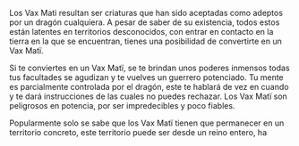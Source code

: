 Los Vax Mati resultan ser criaturas que han sido aceptadas como adeptos por un dragón cualquiera. A pesar de saber de su existencia, todos estos están latentes en territorios desconocidos, con entrar en contacto en la tierra en la que se encuentran, tienes una posibilidad de convertirte en un Vax Matï. 

Si te conviertes en un Vax Matï, se te brindan unos poderes inmensos todas tus facultades se agudizan y te vuelves un guerrero potenciado. Tu mente es parcialmente controlada por el dragón, este te hablará de vez en cuando y te dará instrucciones de las cuales no puedes rechazar. Los Vax Matï son peligrosos en potencia, por ser impredecibles y poco fiables.

Popularmente solo se sabe que los Vax Matï tienen que permanecer en un territorio concreto, este territorio puede ser desde un reino entero, ha